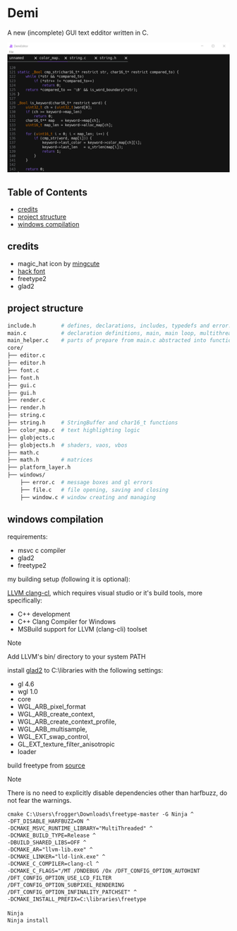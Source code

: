 # Demi
A new (incomplete) GUI text edditor written in C.

![screenshot](screenshot.png)

## Table of Contents

- [credits](#credits)
- [project structure](#project-structure)
- [windows compilation ](#windows-compilation )

## credits
- magic_hat icon by [mingcute](https://www.mingcute.com/)
- [hack font](https://sourcefoundry.org/hack/)
- freetype2
- glad2

## project structure

```bash
include.h        # defines, declarations, includes, typedefs and error.c
main.c           # declaration definitions, main, main loop, multithreaded helper func
main_helper.c    # parts of prepare from main.c abstracted into functions for readability
core/
├── editor.c
├── editor.h
├── font.c
├── font.h
├── gui.c
├── gui.h
├── render.c
├── render.h
├── string.c 
├── string.h     # StringBuffer and char16_t functions
├── color_map.c  # text highlighting logic
├── globjects.c
├── globjects.h  # shaders, vaos, vbos
├── math.c
├── math.h       # matrices
├── platform_layer.h
├── windows/
    ├── error.c  # message boxes and gl errors
    ├── file.c   # file opening, saving and closing
    ├── window.c # window creating and managing
```

## windows compilation 
requirements:
- msvc c compiler
- glad2
- freetype2

my building setup (following it is optional):

[LLVM clang-cl](https://clang.llvm.org/), which requires visual studio or it's build tools, more specifically:
- C++ development 
- C++ Clang Compiler for Windows
- MSBuild support for LLVM (clang-cli) toolset

> [!NOTE]
> Add LLVM's bin/ directory to your system PATH

install [glad2](https://gen.glad.sh/) to C:\libraries with the following settings:
- gl 4.6
- wgl 1.0 
- core
- WGL_ARB_pixel_format
- WGL_ARB_create_context,
- WGL_ARB_create_context_profile,
- WGL_ARB_multisample,
- WGL_EXT_swap_control,
- GL_EXT_texture_filter_anisotropic
- loader

build freetype from [source](https://gitlab.freedesktop.org/freetype/freetype)

> [!NOTE]
> There is no need to explicitly disable dependencies other than harfbuzz, do not fear the warnings.

```
cmake C:\Users\frogger\Downloads\freetype-master -G Ninja ^
-DFT_DISABLE_HARFBUZZ=ON ^
-DCMAKE_MSVC_RUNTIME_LIBRARY="MultiThreaded" ^
-DCMAKE_BUILD_TYPE=Release ^
-DBUILD_SHARED_LIBS=OFF ^
-DCMAKE_AR="llvm-lib.exe" ^
-DCMAKE_LINKER="lld-link.exe" ^
-DCMAKE_C_COMPILER=clang-cl ^
-DCMAKE_C_FLAGS="/MT /DNDEBUG /Ox /DFT_CONFIG_OPTION_AUTOHINT /DFT_CONFIG_OPTION_USE_LCD_FILTER /DFT_CONFIG_OPTION_SUBPIXEL_RENDERING /DFT_CONFIG_OPTION_INFINALITY_PATCHSET" ^
-DCMAKE_INSTALL_PREFIX=C:\libraries\freetype

Ninja
Ninja install
```